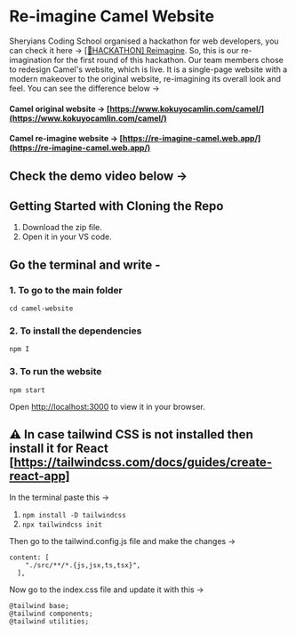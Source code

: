 # Re-imagine Camel Website

Sheryians Coding School organised a hackathon for web developers, you can check it here -> [[🚀HACKATHON] Reimagine](https://youtu.be/wy7cROuMUzo?si=FMFVW48MKlvA68nN). So, this is our re-imagination for the first round of this hackathon. Our team members chose to redesign Camel's website, which is live. It is a single-page website with a modern makeover to the original website, re-imagining its overall look and feel. You can see the difference below -> 

#### Camel original website -> [https://www.kokuyocamlin.com/camel/](https://www.kokuyocamlin.com/camel/) 

#### Camel re-imagine website -> [https://re-imagine-camel.web.app/](https://re-imagine-camel.web.app/)

## Check the demo video below ->



## Getting Started with Cloning the Repo

1. Download the zip file.
1. Open it in your VS code. 

## Go the terminal and write -

### 1. To go to the main folder
```
cd camel-website
```

### 2. To install the dependencies
```
npm I
``` 

### 3. To run the website
```
npm start
```

Open [http://localhost:3000](http://localhost:3000) to view it in your browser.


## ⚠️ In case tailwind CSS is not installed then install it for React [https://tailwindcss.com/docs/guides/create-react-app]

In the terminal paste this ->

1. ```npm install -D tailwindcss```
2. ```npx tailwindcss init```

Then go to the tailwind.config.js file and make the changes ->

```
content: [
    "./src/**/*.{js,jsx,ts,tsx}",
  ],
```

Now go to the index.css file and update it with this ->

```
@tailwind base;
@tailwind components;
@tailwind utilities;
```



